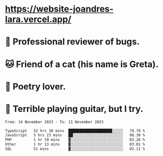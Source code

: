 # https://website-joandres-lara.vercel.app/
# 🐛 Professional reviewer of bugs.
# 🐱 Friend of a cat (his name is Greta).
# 📜 Poetry lover.
# 🎸 Terrible playing guitar, but I try.

<!--START_SECTION:waka-->

```txt
From: 14 November 2023 - To: 21 November 2023

TypeScript   32 hrs 30 mins  ████████████████████░░░░░   79.78 %
JavaScript   3 hrs 23 mins   ██░░░░░░░░░░░░░░░░░░░░░░░   08.30 %
PHP          1 hr 19 mins    ▓░░░░░░░░░░░░░░░░░░░░░░░░   03.26 %
Other        1 hr 13 mins    ▓░░░░░░░░░░░░░░░░░░░░░░░░   03.01 %
SQL          51 mins         ▓░░░░░░░░░░░░░░░░░░░░░░░░   02.11 %
```

<!--END_SECTION:waka-->
